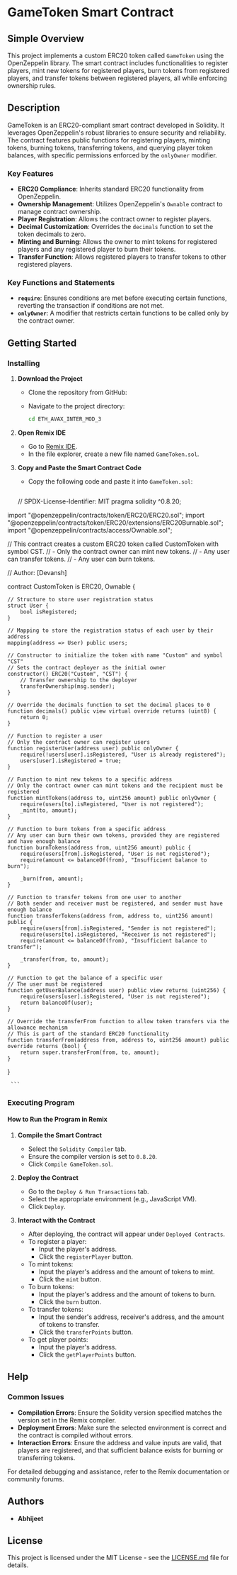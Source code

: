 # GameToken Smart Contract

## Simple Overview
This project implements a custom ERC20 token called `GameToken` using the OpenZeppelin library. The smart contract includes functionalities to register players, mint new tokens for registered players, burn tokens from registered players, and transfer tokens between registered players, all while enforcing ownership rules.

## Description
GameToken is an ERC20-compliant smart contract developed in Solidity. It leverages OpenZeppelin's robust libraries to ensure security and reliability. The contract features public functions for registering players, minting tokens, burning tokens, transferring tokens, and querying player token balances, with specific permissions enforced by the `onlyOwner` modifier.

### Key Features
- **ERC20 Compliance**: Inherits standard ERC20 functionality from OpenZeppelin.
- **Ownership Management**: Utilizes OpenZeppelin's `Ownable` contract to manage contract ownership.
- **Player Registration**: Allows the contract owner to register players.
- **Decimal Customization**: Overrides the `decimals` function to set the token decimals to zero.
- **Minting and Burning**: Allows the owner to mint tokens for registered players and any registered player to burn their tokens.
- **Transfer Function**: Allows registered players to transfer tokens to other registered players.

### Key Functions and Statements
- **`require`**: Ensures conditions are met before executing certain functions, reverting the transaction if conditions are not met.
- **`onlyOwner`**: A modifier that restricts certain functions to be called only by the contract owner.

## Getting Started

### Installing
1. **Download the Project**
   - Clone the repository from GitHub:
     
   - Navigate to the project directory:
     ```sh
     cd ETH_AVAX_INTER_MOD_3
     ```

2. **Open Remix IDE**
   - Go to [Remix IDE](https://remix.ethereum.org/).
   - In the file explorer, create a new file named `GameToken.sol`.

3. **Copy and Paste the Smart Contract Code**
   - Copy the following code and paste it into `GameToken.sol`:
     ```solidity
    // SPDX-License-Identifier: MIT
pragma solidity ^0.8.20;

import "@openzeppelin/contracts/token/ERC20/ERC20.sol";
import "@openzeppelin/contracts/token/ERC20/extensions/ERC20Burnable.sol";
import "@openzeppelin/contracts/access/Ownable.sol";

// This contract creates a custom ERC20 token called CustomToken with symbol CST.
// - Only the contract owner can mint new tokens.
// - Any user can transfer tokens.
// - Any user can burn tokens.

// Author: [Devansh]

contract CustomToken is ERC20, Ownable {
    
    // Structure to store user registration status
    struct User {
        bool isRegistered;
    }

    // Mapping to store the registration status of each user by their address
    mapping(address => User) public users;

    // Constructor to initialize the token with name "Custom" and symbol "CST"
    // Sets the contract deployer as the initial owner
    constructor() ERC20("Custom", "CST") {
        // Transfer ownership to the deployer
        transferOwnership(msg.sender);
    }

    // Override the decimals function to set the decimal places to 0
    function decimals() public view virtual override returns (uint8) {
        return 0;
    }

    // Function to register a user
    // Only the contract owner can register users
    function registerUser(address user) public onlyOwner {
        require(!users[user].isRegistered, "User is already registered");
        users[user].isRegistered = true;
    }

    // Function to mint new tokens to a specific address
    // Only the contract owner can mint tokens and the recipient must be registered
    function mintTokens(address to, uint256 amount) public onlyOwner {
        require(users[to].isRegistered, "User is not registered");
        _mint(to, amount);
    }

    // Function to burn tokens from a specific address
    // Any user can burn their own tokens, provided they are registered and have enough balance
    function burnTokens(address from, uint256 amount) public {
        require(users[from].isRegistered, "User is not registered");
        require(amount <= balanceOf(from), "Insufficient balance to burn");

        _burn(from, amount);
    }

    // Function to transfer tokens from one user to another
    // Both sender and receiver must be registered, and sender must have enough balance
    function transferTokens(address from, address to, uint256 amount) public {
        require(users[from].isRegistered, "Sender is not registered");
        require(users[to].isRegistered, "Receiver is not registered");
        require(amount <= balanceOf(from), "Insufficient balance to transfer");

        _transfer(from, to, amount);
    }

    // Function to get the balance of a specific user
    // The user must be registered
    function getUserBalance(address user) public view returns (uint256) {
        require(users[user].isRegistered, "User is not registered");
        return balanceOf(user);
    }

    // Override the transferFrom function to allow token transfers via the allowance mechanism
    // This is part of the standard ERC20 functionality
    function transferFrom(address from, address to, uint256 amount) public override returns (bool) {
        return super.transferFrom(from, to, amount);
    }
}

     ```

### Executing Program

#### How to Run the Program in Remix
1. **Compile the Smart Contract**
   - Select the `Solidity Compiler` tab.
   - Ensure the compiler version is set to `0.8.20`.
   - Click `Compile GameToken.sol`.

2. **Deploy the Contract**
   - Go to the `Deploy & Run Transactions` tab.
   - Select the appropriate environment (e.g., JavaScript VM).
   - Click `Deploy`.

3. **Interact with the Contract**
   - After deploying, the contract will appear under `Deployed Contracts`.
   - To register a player:
     - Input the player's address.
     - Click the `registerPlayer` button.
   - To mint tokens:
     - Input the player's address and the amount of tokens to mint.
     - Click the `mint` button.
   - To burn tokens:
     - Input the player's address and the amount of tokens to burn.
     - Click the `burn` button.
   - To transfer tokens:
     - Input the sender's address, receiver's address, and the amount of tokens to transfer.
     - Click the `transferPoints` button.
   - To get player points:
     - Input the player's address.
     - Click the `getPlayerPoints` button.

## Help

### Common Issues
- **Compilation Errors**: Ensure the Solidity version specified matches the version set in the Remix compiler.
- **Deployment Errors**: Make sure the selected environment is correct and the contract is compiled without errors.
- **Interaction Errors**: Ensure the address and value inputs are valid, that players are registered, and that sufficient balance exists for burning or transferring tokens.

For detailed debugging and assistance, refer to the Remix documentation or community forums.

## Authors
- **Abhijeet**
 
## License
This project is licensed under the MIT License - see the [LICENSE.md](LICENSE.md) file for details.
